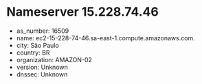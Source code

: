 # Nameserver 15.228.74.46

* as_number: 16509
* name: ec2-15-228-74-46.sa-east-1.compute.amazonaws.com.
* city: São Paulo
* country: BR
* organization: AMAZON-02
* version: Unknown
* dnssec: Unknown
